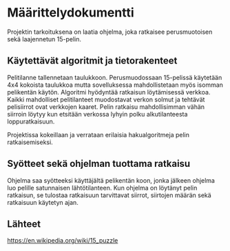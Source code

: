 # Määrittelydokumentti

Projektin tarkoituksena on laatia ohjelma, joka ratkaisee perusmuotoisen sekä laajennetun 15-pelin.

## Käytettävät algoritmit ja tietorakenteet
Pelitilanne tallennetaan taulukkoon. Perusmuodossaan 15-pelissä käytetään 4x4 kokoista taulukkoa mutta sovelluksessa mahdollistetaan myös isomman pelikentän käytön. 
Algoritmi hyödyntää ratkaisun löytämisessä verkkoa. Kaikki mahdolliset pelitilanteet muodostavat verkon solmut ja tehtävät pelisiirrot ovat verkkojen kaaret. Pelin ratkaisu mahdollisimman vähän siirroin löytyy kun etsitään verkossa lyhyin polku alkutilanteesta loppuratkaisuun. 

Projektissa kokeillaan ja verrataan erilaisia hakualgoritmeja pelin ratkaisemiseksi. 

## Syötteet sekä ohjelman tuottama ratkaisu
Ohjelma saa syötteeksi käyttäjältä pelikentän koon, jonka jälkeen ohjelma luo pelille satunnaisen lähtötilanteen. 
Kun ohjelma on löytänyt pelin ratkaisun, se tulostaa ratkaisuun tarvittavat siirrot, siirtojen määrän sekä ratkaisuun käytetyn ajan. 

## Lähteet
https://en.wikipedia.org/wiki/15_puzzle
